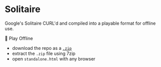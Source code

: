 # Solitaire

 Google's Solitaire CURL'd and compiled into a playable format for offline use.

💾 Play Offline

- download the repo as a [`.zip`](https://github.com/fluteds/google-solitaire/archive/refs/heads/main.zip)
- extract the `.zip` file using 7zip
- open `standalone.html` with any browser





